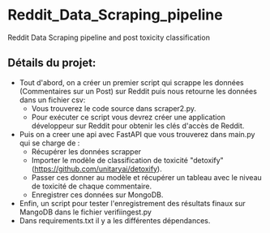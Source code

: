 # Reddit_Data_Scraping_pipeline
Reddit Data Scraping pipeline and post toxicity classification

## Détails du projet: 

- Tout d'abord, on a créer un premier script qui scrappe les données (Commentaires sur un Post) sur Reddit puis nous retourne les données dans un fichier csv:
    * Vous trouverez le code source dans scraper2.py.
    * Pour exécuter ce script vous devrez créer une application développeur sur Reddit pour obtenir les clés d'accès de Reddit.
- Puis on a creer une api avec FastAPI que vous trouverez dans main.py qui se charge de :
    * Récupérer les données scrapper
    * Importer le modèle de classification de toxicité "detoxify" (https://github.com/unitaryai/detoxify).
    * Passer ces donner au modèle et récupérer un tableau avec le niveau de toxicité de chaque commentaire.
    * Enregistrer ces données sur MongoDB.
-  Enfin, un script pour tester l'enregistrement des résultats finaux sur MangoDB dans le fichier verifiingest.py
-  Dans requirements.txt il y a les différentes dépendances.
